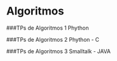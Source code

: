 # Algoritmos 
###TPs de Algoritmos 1 Phython 

###TPs de Algoritmos 2 Phython - C 

###TPs de Algoritmos 3 Smalltalk - JAVA 
